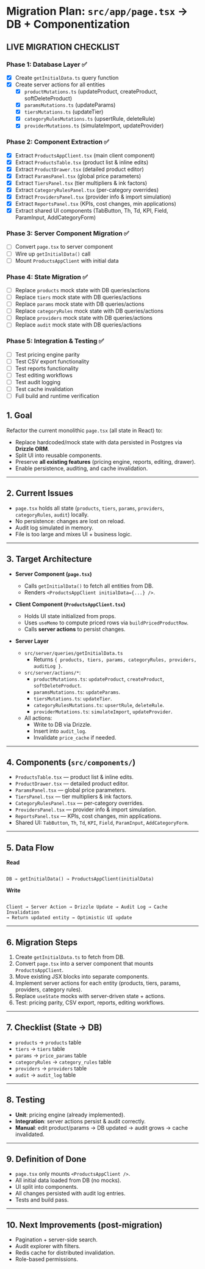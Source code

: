 # Migration Plan: `src/app/page.tsx` → DB + Componentization

## LIVE MIGRATION CHECKLIST

### Phase 1: Database Layer ✅
- [x] Create `getInitialData.ts` query function
- [x] Create server actions for all entities
  - [x] `productMutations.ts` (updateProduct, createProduct, softDeleteProduct)
  - [x] `paramsMutations.ts` (updateParams)
  - [x] `tiersMutations.ts` (updateTier)
  - [x] `categoryRulesMutations.ts` (upsertRule, deleteRule)
  - [x] `providerMutations.ts` (simulateImport, updateProvider)

### Phase 2: Component Extraction ✅
- [x] Extract `ProductsAppClient.tsx` (main client component)
- [x] Extract `ProductsTable.tsx` (product list & inline edits)
- [x] Extract `ProductDrawer.tsx` (detailed product editor)
- [x] Extract `ParamsPanel.tsx` (global price parameters)
- [x] Extract `TiersPanel.tsx` (tier multipliers & ink factors)
- [x] Extract `CategoryRulesPanel.tsx` (per-category overrides)
- [x] Extract `ProvidersPanel.tsx` (provider info & import simulation)
- [x] Extract `ReportsPanel.tsx` (KPIs, cost changes, min applications)
- [x] Extract shared UI components (TabButton, Th, Td, KPI, Field, ParamInput, AddCategoryForm)

### Phase 3: Server Component Migration ✅
- [ ] Convert `page.tsx` to server component
- [ ] Wire up `getInitialData()` call
- [ ] Mount `ProductsAppClient` with initial data

### Phase 4: State Migration ✅
- [ ] Replace `products` mock state with DB queries/actions
- [ ] Replace `tiers` mock state with DB queries/actions
- [ ] Replace `params` mock state with DB queries/actions
- [ ] Replace `categoryRules` mock state with DB queries/actions
- [ ] Replace `providers` mock state with DB queries/actions
- [ ] Replace `audit` mock state with DB queries/actions

### Phase 5: Integration & Testing ✅
- [ ] Test pricing engine parity
- [ ] Test CSV export functionality
- [ ] Test reports functionality
- [ ] Test editing workflows
- [ ] Test audit logging
- [ ] Test cache invalidation
- [ ] Full build and runtime verification

## 1. Goal
Refactor the current monolithic `page.tsx` (all state in React) to:
- Replace hardcoded/mock state with data persisted in Postgres via **Drizzle ORM**.
- Split UI into reusable components.
- Preserve **all existing features** (pricing engine, reports, editing, drawer).
- Enable persistence, auditing, and cache invalidation.

---

## 2. Current Issues
- `page.tsx` holds all state (`products`, `tiers`, `params`, `providers`, `categoryRules`, `audit`) locally.
- No persistence: changes are lost on reload.
- Audit log simulated in memory.
- File is too large and mixes UI + business logic.

---

## 3. Target Architecture
- **Server Component (`page.tsx`)**
  - Calls `getInitialData()` to fetch all entities from DB.
  - Renders `<ProductsAppClient initialData={...} />`.

- **Client Component (`ProductsAppClient.tsx`)**
  - Holds UI state initialized from props.
  - Uses `useMemo` to compute priced rows via `buildPricedProductRow`.
  - Calls **server actions** to persist changes.

- **Server Layer**
  - `src/server/queries/getInitialData.ts`
    - Returns `{ products, tiers, params, categoryRules, providers, auditLog }`.
  - `src/server/actions/*`:
    - `productMutations.ts`: `updateProduct`, `createProduct`, `softDeleteProduct`.
    - `paramsMutations.ts`: `updateParams`.
    - `tiersMutations.ts`: `updateTier`.
    - `categoryRulesMutations.ts`: `upsertRule`, `deleteRule`.
    - `providerMutations.ts`: `simulateImport`, `updateProvider`.
  - All actions:
    - Write to DB via Drizzle.
    - Insert into `audit_log`.
    - Invalidate `price_cache` if needed.

---

## 4. Components (`src/components/`)
- `ProductsTable.tsx` — product list & inline edits.
- `ProductDrawer.tsx` — detailed product editor.
- `ParamsPanel.tsx` — global price parameters.
- `TiersPanel.tsx` — tier multipliers & ink factors.
- `CategoryRulesPanel.tsx` — per-category overrides.
- `ProvidersPanel.tsx` — provider info & import simulation.
- `ReportsPanel.tsx` — KPIs, cost changes, min applications.
- Shared UI: `TabButton`, `Th`, `Td`, `KPI`, `Field`, `ParamInput`, `AddCategoryForm`.

---

## 5. Data Flow
**Read**
```

DB → getInitialData() → ProductsAppClient(initialData)

```

**Write**
```

Client → Server Action → Drizzle Update → Audit Log → Cache Invalidation
→ Return updated entity → Optimistic UI update

```

---

## 6. Migration Steps
1. Create `getInitialData.ts` to fetch from DB.
2. Convert `page.tsx` into a server component that mounts `ProductsAppClient`.
3. Move existing JSX blocks into separate components.
4. Implement server actions for each entity (products, tiers, params, providers, category rules).
5. Replace `useState` mocks with server-driven state + actions.
6. Test: pricing parity, CSV export, reports, editing workflows.

---

## 7. Checklist (State → DB)
- `products` → `products` table
- `tiers` → `tiers` table
- `params` → `price_params` table
- `categoryRules` → `category_rules` table
- `providers` → `providers` table
- `audit` → `audit_log` table

---

## 8. Testing
- **Unit**: pricing engine (already implemented).
- **Integration**: server actions persist & audit correctly.
- **Manual**: edit product/params → DB updated → audit grows → cache invalidated.

---

## 9. Definition of Done
- `page.tsx` only mounts `<ProductsAppClient />`.
- All initial data loaded from DB (no mocks).
- UI split into components.
- All changes persisted with audit log entries.
- Tests and build pass.

---

## 10. Next Improvements (post-migration)
- Pagination + server-side search.
- Audit explorer with filters.
- Redis cache for distributed invalidation.
- Role-based permissions.
